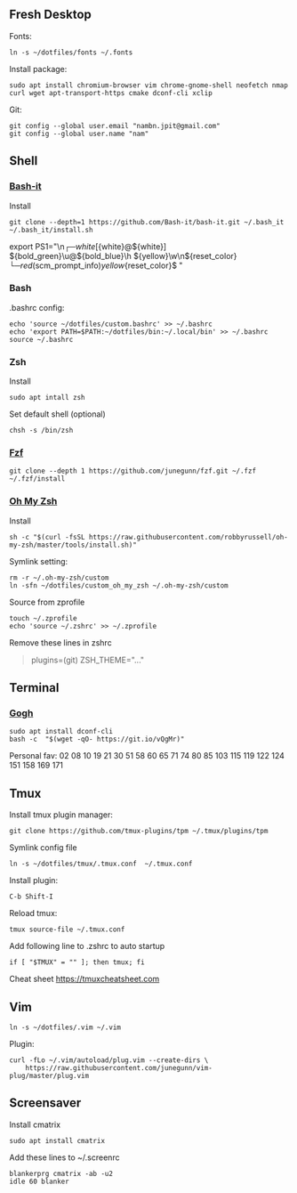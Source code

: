 ## Fresh Desktop

Fonts:
```
ln -s ~/dotfiles/fonts ~/.fonts
```
Install package:
```
sudo apt install chromium-browser vim chrome-gnome-shell neofetch nmap curl wget apt-transport-https cmake dconf-cli xclip
```
Git:
```
git config --global user.email "nambn.jpit@gmail.com"
git config --global user.name "nam"
```

## Shell

### [Bash-it](https://github.com/Bash-it/bash-it)
Install
```
git clone --depth=1 https://github.com/Bash-it/bash-it.git ~/.bash_it
~/.bash_it/install.sh
```
export PS1="\n┌─${white}[${white}\@${white}] ${bold_green}\u@${bold_blue}\h ${yellow}\w\n${reset_color}└─${red}$(scm_prompt_info)${yellow}${reset_color}\$ "
### Bash
.bashrc config:
```
echo 'source ~/dotfiles/custom.bashrc' >> ~/.bashrc
echo 'export PATH=$PATH:~/dotfiles/bin:~/.local/bin' >> ~/.bashrc
source ~/.bashrc
```
### Zsh
Install
```
sudo apt intall zsh
```
Set default shell (optional)
```
chsh -s /bin/zsh
```
### [Fzf](https://github.com/junegunn/fzf)
```
git clone --depth 1 https://github.com/junegunn/fzf.git ~/.fzf
~/.fzf/install
```
### [Oh My Zsh](https://github.com/robbyrussell/oh-my-zsh)
Install
```
sh -c "$(curl -fsSL https://raw.githubusercontent.com/robbyrussell/oh-my-zsh/master/tools/install.sh)"
```
Symlink setting:
```
rm -r ~/.oh-my-zsh/custom
ln -sfn ~/dotfiles/custom_oh_my_zsh ~/.oh-my-zsh/custom
```
Source from zprofile
```
touch ~/.zprofile
echo 'source ~/.zshrc' >> ~/.zprofile
```
Remove these lines in zshrc
> plugins=(git)
> ZSH_THEME="..."

## Terminal

### [Gogh](https://github.com/Mayccoll/Gogh)
```
sudo apt install dconf-cli
bash -c  "$(wget -qO- https://git.io/vQgMr)"
```
Personal fav:
02 08 10 19 21 30 51 58 60 65 71 74 80 85 103 115 119 122 124 151 158 169 171

## Tmux

Install tmux plugin manager:
```
git clone https://github.com/tmux-plugins/tpm ~/.tmux/plugins/tpm
```
Symlink config file
```
ln -s ~/dotfiles/tmux/.tmux.conf  ~/.tmux.conf
```
Install plugin:
```
C-b Shift-I
```
Reload tmux:
```
tmux source-file ~/.tmux.conf
```
Add following line to .zshrc to auto startup
```
if [ "$TMUX" = "" ]; then tmux; fi
```
Cheat sheet https://tmuxcheatsheet.com

## Vim

```
ln -s ~/dotfiles/.vim ~/.vim
```
Plugin:
```
curl -fLo ~/.vim/autoload/plug.vim --create-dirs \
    https://raw.githubusercontent.com/junegunn/vim-plug/master/plug.vim
```

## Screensaver

Install cmatrix
```
sudo apt install cmatrix
```
Add these lines to ~/.screenrc
```
blankerprg cmatrix -ab -u2
idle 60 blanker
```
